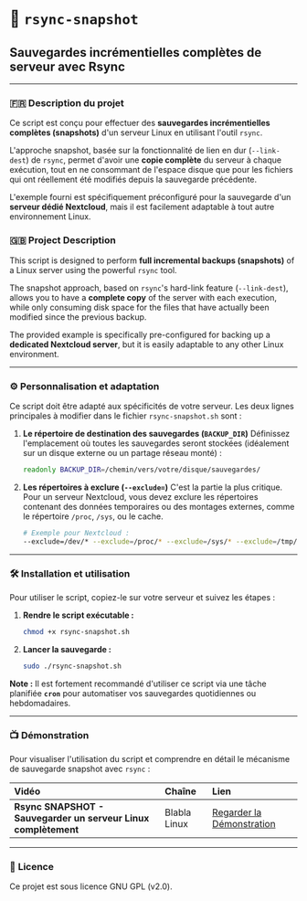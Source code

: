 # 💾 `rsync-snapshot`

## Sauvegardes incrémentielles complètes de serveur avec Rsync

-----

### 🇫🇷 **Description du projet**

Ce script est conçu pour effectuer des **sauvegardes incrémentielles complètes (snapshots)** d'un serveur Linux en utilisant l'outil `rsync`.

L'approche snapshot, basée sur la fonctionnalité de lien en dur (`--link-dest`) de `rsync`, permet d'avoir une **copie complète** du serveur à chaque exécution, tout en ne consommant de l'espace disque que pour les fichiers qui ont réellement été modifiés depuis la sauvegarde précédente.

L'exemple fourni est spécifiquement préconfiguré pour la sauvegarde d'un **serveur dédié Nextcloud**, mais il est facilement adaptable à tout autre environnement Linux.

### 🇬🇧 **Project Description**

This script is designed to perform **full incremental backups (snapshots)** of a Linux server using the powerful `rsync` tool.

The snapshot approach, based on `rsync`'s hard-link feature (`--link-dest`), allows you to have a **complete copy** of the server with each execution, while only consuming disk space for the files that have actually been modified since the previous backup.

The provided example is specifically pre-configured for backing up a **dedicated Nextcloud server**, but it is easily adaptable to any other Linux environment.

-----

### ⚙️ **Personnalisation et adaptation**

Ce script doit être adapté aux spécificités de votre serveur. Les deux lignes principales à modifier dans le fichier `rsync-snapshot.sh` sont :

1.  **Le répertoire de destination des sauvegardes (`BACKUP_DIR`)**
    Définissez l'emplacement où toutes les sauvegardes seront stockées (idéalement sur un disque externe ou un partage réseau monté) :

    ```bash
    readonly BACKUP_DIR=/chemin/vers/votre/disque/sauvegardes/
    ```

2.  **Les répertoires à exclure (`--exclude=`)**
    C'est la partie la plus critique. Pour un serveur Nextcloud, vous devez exclure les répertoires contenant des données temporaires ou des montages externes, comme le répertoire `/proc`, `/sys`, ou le cache.

    ```bash
    # Exemple pour Nextcloud :
    --exclude=/dev/* --exclude=/proc/* --exclude=/sys/* --exclude=/tmp/* ...
    ```

-----

### 🛠️ **Installation et utilisation**

Pour utiliser le script, copiez-le sur votre serveur et suivez les étapes :

1.  **Rendre le script exécutable :**

    ```bash
    chmod +x rsync-snapshot.sh
    ```

2.  **Lancer la sauvegarde :**

    ```bash
    sudo ./rsync-snapshot.sh
    ```

**Note :** Il est fortement recommandé d'utiliser ce script via une tâche planifiée **`cron`** pour automatiser vos sauvegardes quotidiennes ou hebdomadaires.

-----

### 📺 **Démonstration**

Pour visualiser l'utilisation du script et comprendre en détail le mécanisme de sauvegarde snapshot avec `rsync` :

| Vidéo | Chaîne | Lien |
| :--- | :--- | :--- |
| **Rsync SNAPSHOT - Sauvegarder un serveur Linux complètement** | Blabla Linux | [Regarder la Démonstration](http://www.youtube.com/watch?v=xMMLwsEq8lI) |

-----

### 📝 **Licence**

Ce projet est sous licence GNU GPL (v2.0).
